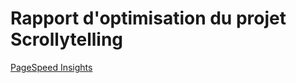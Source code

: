 # Rapport d'optimisation du projet Scrollytelling

[PageSpeed Insights]([https://site.com](https://pagespeed.web.dev/analysis/https-alexisbolduc1-github-io-Alexis_Bolduc-scrollytelling/9zvemma2ry?form_factor=desktop))

